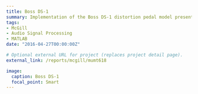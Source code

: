 ```yaml
---
title: Boss DS-1
summary: Implementation of the Boss DS-1 distortion pedal model presented by Yeh et al. (2007) in DaFx.
tags:
- McGill
- Audio Signal Processing
- MATLAB
date: "2016-04-27T00:00:00Z"

# Optional external URL for project (replaces project detail page).
external_link: /reports/mcgill/mumt618

image:
  caption: Boss DS-1
  focal_point: Smart
---
```


